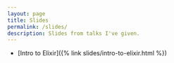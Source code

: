 ```yaml
---
layout: page
title: Slides
permalink: /slides/
description: Slides from talks I've given.
---
```

* [Intro to Elixir]({% link slides/intro-to-elixir.html %})
